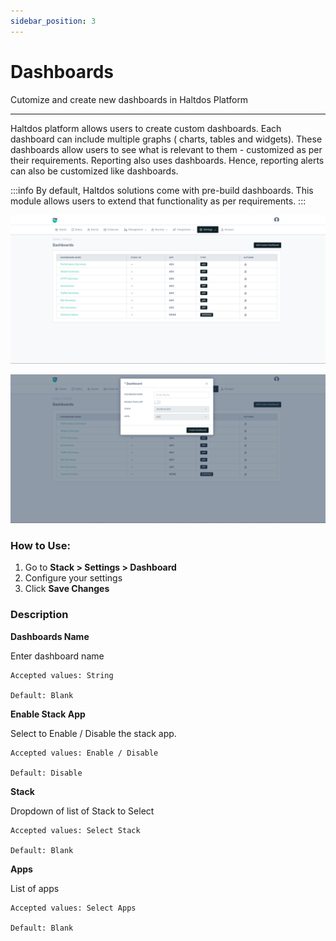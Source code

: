 ```yaml
---
sidebar_position: 3
---
```


# Dashboards

Cutomize and create new dashboards in Haltdos Platform

---

Haltdos platform allows users to create custom dashboards. Each dashboard can include multiple graphs ( charts, tables and widgets). These dashboards allow users to see what is relevant to them - customized as per their requirements. Reporting also uses dashboards. Hence, reporting alerts can also be customized like dashboards.

:::info
By default, Haltdos solutions come with pre-build dashboards. This module allows users to extend that functionality as per requirements.
:::

![dashboards](/img/platform/v8/docs/dashboard.png)
  
![dashboards](/img/platform/v8/docs/dashboard2.png)

### How to Use:

1. Go to **Stack > Settings > Dashboard**
2. Configure your settings
3. Click **Save Changes**

### Description

**Dashboards Name**

Enter dashboard name

    Accepted values: String

    Default: Blank

**Enable Stack App**

Select to Enable / Disable the stack app.

    Accepted values: Enable / Disable

    Default: Disable

**Stack**

Dropdown of list of Stack to Select

    Accepted values: Select Stack

    Default: Blank

**Apps**

List of apps

    Accepted values: Select Apps

    Default: Blank

